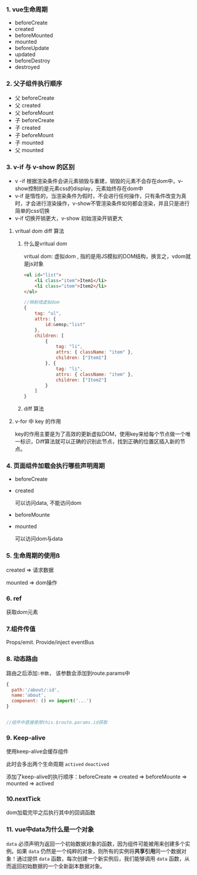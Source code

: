 ### 1. vue生命周期

* beforeCreate
* created
* beforeMounted
* mounted
* beforeUpdate
* updated
* beforeDestroy
* destroyed



### 2. 父子组件执行顺序

* 父 beforeCreate
* 父 created
* 父 beforeMount
* 子 beforeCreate
* 子 created
* 子 beforeMount
* 子 mounted
* 父 mounted



### 3. v-if 与 v-show 的区别

* v -if 根据渲染条件会讲元素销毁与重建，销毁的元素不会存在dom中，v-show控制的是元素css的display，元素始终存在dom中
* v-if 是惰性的，当渲染条件为假时，不会进行任何操作，只有条件改变为真时，才会进行渲染操作，v-show不管渲染条件如何都会渲染，并且只是进行简单的css切换
* v-if 切换开销更大，v-show 初始渲染开销更大 



1. vritual dom diff 算法

   1. 什么是vritual dom

      vritual dom: 虚拟dom , 指的是用JS模拟的DOM结构，换言之，vdom就是js对象

      ```html
      <ul id="list">
          <li class="item">Item1</li>
          <li class="item">Item2</li>
      </ul>
      ```

      

      ```javascript
      //映射成虚拟dom
      {
          tag: "ul",
          attrs: {
              id:&emsp;"list"
          },
          children: [
              {
                  tag: "li",
                  attrs: { className: "item" },
                  children: ["Item1"]
              }, {
                  tag: "li",
                  attrs: { className: "item" },
                  children: ["Item2"]
              }
          ]
      } 
      
      ```

   2. diff 算法

   

2. v-for 中 key 的作用

   key的作用主要是为了高效的更新虚拟DOM，使用key来给每个节点做一个唯一标识，Diff算法就可以正确的识别此节点，找到正确的位置区插入新的节点。



### 4. 页面组件加载会执行哪些声明周期

* beforeCreate

* created

  可以访问data, 不能访问dom

* beforeMounte

* mounted

  可以访问dom与data



### 5. 生命周期的使用ß

created => 请求数据

mounted => dom操作



### 6. ref

获取dom元素



### 7.组件传值

Props/emit. Provide/inject  eventBus



### 8. 动态路由

路由之后添加`:参数`， 该参数会添加到route.params中

```javascript
{
  path:'/about/:id',
  name:'about',
  component: () => import('...')
}


//组件中直接使用this.$route.params.id获取
```



### 9. Keep-alive

使用keep-alive会缓存组件

此时会多出两个生命周期 `actived`  `deactived`

添加了keep-alive的执行顺序：beforeCreate => created => beforeMounte => mounted => actived



### 10.nextTick

dom加载完毕之后执行其中的回调函数



### 11. vue中data为什么是一个对象

`data` 必须声明为返回一个初始数据对象的函数，因为组件可能被用来创建多个实例。如果 `data` 仍然是一个纯粹的对象，则所有的实例将**共享引用**同一个数据对象！通过提供 `data` 函数，每次创建一个新实例后，我们能够调用 `data` 函数，从而返回初始数据的一个全新副本数据对象。

